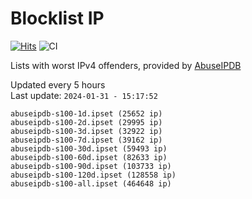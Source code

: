 # Blocklist IP

[![Hits](https://hits.seeyoufarm.com/api/count/incr/badge.svg?url=https%3A%2F%2Fgithub.com%2Fborestad%2Fblocklist-ip%2F&count_bg=%2379C83D&title_bg=%23555555&icon=&icon_color=%23E7E7E7&title=hits&edge_flat=false)](https://hits.seeyoufarm.com)  ![CI](https://img.shields.io/github/workflow/status/borestad/blocklist-ip/CI?style=flat-square)

Lists with worst IPv4 offenders, provided by [AbuseIPDB](https://www.abuseipdb.com/)

<!-- FOOTER-PLACEHOLDER -->
Updated every 5 hours<br>
Last update: `2024-01-31 - 15:17:52`
```
abuseipdb-s100-1d.ipset (25652 ip)
abuseipdb-s100-2d.ipset (29995 ip)
abuseipdb-s100-3d.ipset (32922 ip)
abuseipdb-s100-7d.ipset (39162 ip)
abuseipdb-s100-30d.ipset (59493 ip)
abuseipdb-s100-60d.ipset (82633 ip)
abuseipdb-s100-90d.ipset (103733 ip)
abuseipdb-s100-120d.ipset (128558 ip)
abuseipdb-s100-all.ipset (464648 ip)
```
